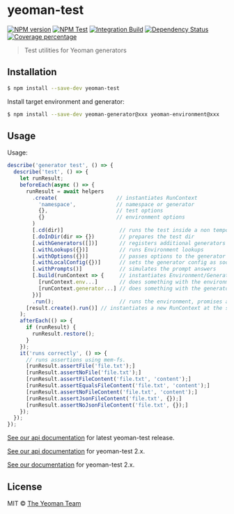 # yeoman-test
[![NPM version][npm-image]][npm-url]
[![NPM Test](https://github.com/yeoman/yeoman-test/workflows/NPM%20Test/badge.svg)](https://github.com/yeoman/yeoman-test/actions?query=workflow%3A%22NPM+Test%22)
[![Integration Build](https://github.com/yeoman/yeoman-test/workflows/Integration%20Build/badge.svg)](https://github.com/yeoman/yeoman-test/actions?query=workflow%3A%22Integration+Build%22)
[![Dependency Status][daviddm-image]][daviddm-url]
[![Coverage percentage][coveralls-image]][coveralls-url]
> Test utilities for Yeoman generators

## Installation

```sh
$ npm install --save-dev yeoman-test
```

Install target environment and generator:

```sh
$ npm install --save-dev yeoman-generator@xxx yeoman-environment@xxx
```

## Usage

Usage:

```js
describe('generator test', () => {
  describe('test', () => {
    let runResult;
    beforeEach(async () => {
      runResult = await helpers
        .create(                   // instantiates RunContext
          'namespace',             // namespace or generator
          {},                      // test options
          {}                       // environment options
        )
        [.cd(dir)]                  // runs the test inside a non temporary dir
        [.doInDir(dir => {})        // prepares the test dir
        [.withGenerators([])]       // registers additional generators
        [.withLookups({})]          // runs Environment lookups
        [.withOptions({})]          // passes options to the generator
        [.withLocalConfig({})]      // sets the generator config as soon as it is instantiated
        [.withPrompts()]            // simulates the prompt answers
        [.build(runContext => {     // instantiates Environment/Generator
          [runContext.env...]       // does something with the environment
          [runContext.generator...] // does something with the generator
        })]
        .run();                     // runs the environment, promises a RunResult
      [result.create().run()] // instantiates a new RunContext at the same directory
    );
    afterEach(() => {
      if (runResult) {
        runResult.restore();
      }
    });
    it('runs correctly', () => {
      // runs assertions using mem-fs.
      [runResult.assertFile('file.txt');]
      [runResult.assertNoFile('file.txt');]
      [runResult.assertFileContent('file.txt', 'content');]
      [runResult.assertEqualsFileContent('file.txt', 'content');]
      [runResult.assertNoFileContent('file.txt', 'content');]
      [runResult.assertJsonFileContent('file.txt', {});]
      [runResult.assertNoJsonFileContent('file.txt', {});]
    });
  });
});
```

[See our api documentation](https://yeoman.github.io/yeoman-test) for latest yeoman-test release.

[See our api documentation](https://yeoman.github.io/yeoman-test/2.x) for yeoman-test 2.x.

[See our documentation](http://yeoman.io/authoring/testing.html) for yeoman-test 2.x.

## License

MIT © [The Yeoman Team](http://yeoman.io)


[npm-image]: https://badge.fury.io/js/yeoman-test.svg
[npm-url]: https://npmjs.org/package/yeoman-test
[travis-image]: https://travis-ci.org/yeoman/yeoman-test.svg?branch=master
[travis-url]: https://travis-ci.org/yeoman/yeoman-test
[daviddm-image]: https://david-dm.org/yeoman/yeoman-test.svg?theme=shields.io
[daviddm-url]: https://david-dm.org/yeoman/yeoman-test
[coveralls-image]: https://coveralls.io/repos/yeoman/yeoman-test/badge.svg
[coveralls-url]: https://coveralls.io/r/yeoman/yeoman-test
